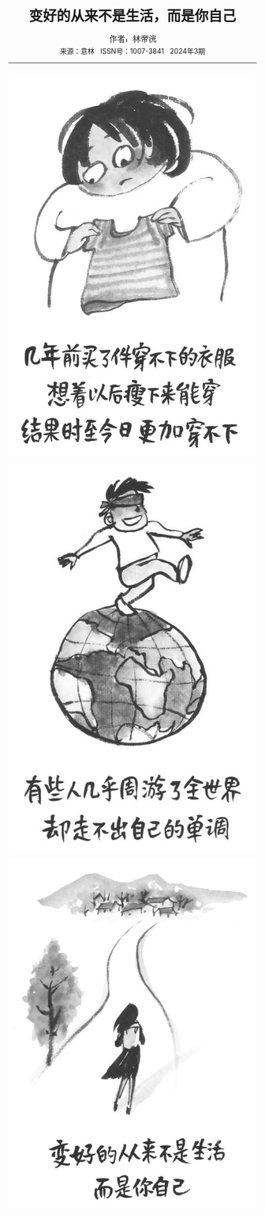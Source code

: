 # <center>变好的从来不是生活，而是你自己</center>

<div align=center><img src="https://raw.githubusercontent.com/leaguecn/magazines/main/img_authors/%25d7%25f7%25d5%25df%25a3%25ba%25c1%25d6%25b5%25db%25e4%25bd.jpg"></div>

<center>来源：意林   ISSN号：1007-3841   2024年3期</center>

* * *

<br>![](https://raw.githubusercontent.com/leaguecn/magazines/main/img/yili20240358-1-l.jpg)

![](https://raw.githubusercontent.com/leaguecn/magazines/main/img/yili20240358-2-l.jpg)

![](https://raw.githubusercontent.com/leaguecn/magazines/main/img/yili20240358-3-l.jpg)
